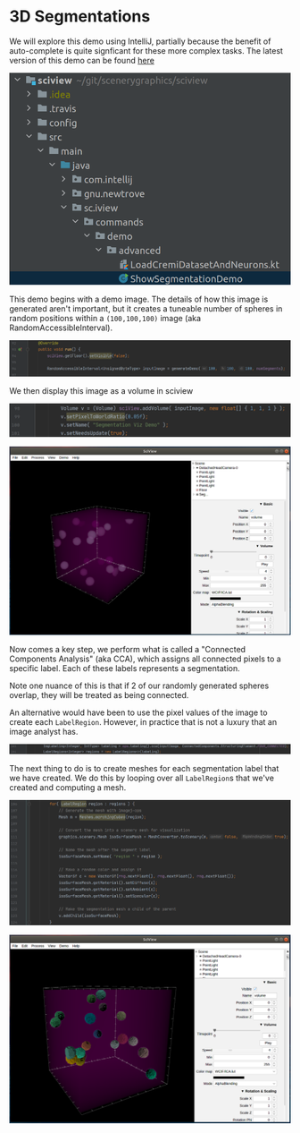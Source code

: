 # 3D Segmentations

We will explore this demo using IntelliJ, partially because the benefit of auto-complete is quite signficant for these more complex tasks. The latest version of this demo can be found [here](https://github.com/scenerygraphics/sciview/blob/master/src/main/java/sc/iview/commands/demo/advanced/ShowSegmentationDemo.java)

![](../.gitbook/assets/select-ShowSegmentationDemo-source-tree.png)

This demo begins with a demo image. The details of how this image is generated aren't important, but it creates a tuneable number of spheres in random positions within a `(100,100,100)` image \(aka RandomAccessibleInterval\).

![](../.gitbook/assets/generated-image-source.png)

We then display this image as a volume in sciview

![](../.gitbook/assets/display-volume-source.png)

![](../.gitbook/assets/generated-volume.png)

Now comes a key step, we perform what is called a "Connected Components Analysis" \(aka CCA\), which assigns all connected pixels to a specific label. Each of these labels represents a segmentation.

Note one nuance of this is that if 2 of our randomly generated spheres overlap, they will be treated as being connected.

An alternative would have been to use the pixel values of the image to create each `LabelRegion`. However, in practice that is not a luxury that an image analyst has.

![](../.gitbook/assets/cca-source.png)

The next thing to do is to create meshes for each segmentation label that we have created. We do this by looping over all `LabelRegion`s that we've created and computing a mesh.

![](../.gitbook/assets/create-meshes-source.png)

![](../.gitbook/assets/display-segmentation-meshes.png)

